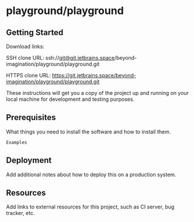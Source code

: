 # playground/playground



## Getting Started

Download links:

SSH clone URL: ssh://git@git.jetbrains.space/beyond-imagination/playground/playground.git

HTTPS clone URL: https://git.jetbrains.space/beyond-imagination/playground/playground.git



These instructions will get you a copy of the project up and running on your local machine for development and testing purposes.

## Prerequisites

What things you need to install the software and how to install them.

```
Examples
```

## Deployment

Add additional notes about how to deploy this on a production system.

## Resources

Add links to external resources for this project, such as CI server, bug tracker, etc.
